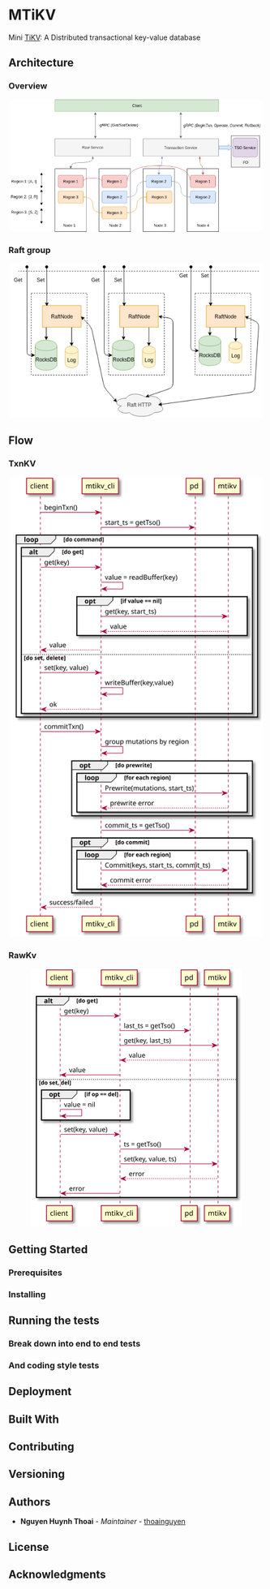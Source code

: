 # MTiKV

Mini [TiKV](https://github.com/tikv/tikv): A Distributed transactional key-value database

## Architecture

### Overview

<div align="center"><img src="./docs/images/mtikv.png" width="500"/></div>


### Raft group

<div align="center"><img src="./docs/images/mtikv-raft-group.png" width="500"/></div>


## Flow

### TxnKV

<div align="center"><img src="./docs/images/txnkvflow.svg" width="500"/></div>


### RawKv

<div align="center"><img src="./docs/images/rawkvflow.svg" width="420"/></div>



## Getting Started

### Prerequisites

### Installing

## Running the tests

### Break down into end to end tests

### And coding style tests

## Deployment

## Built With

## Contributing

## Versioning

## Authors

* **Nguyen Huynh Thoai** - *Maintainer* - [thoainguyen](https://github.com/thoainguyen)

## License

## Acknowledgments